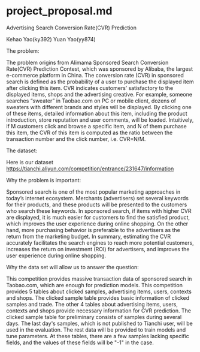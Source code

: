 # project_proposal.md
Advertising Search Conversion Rate(CVR) Prediction 


Kehao Yao(ky392) Yuan Yao(yy874)

The problem:

The problem origins from Alimama Sponsored Search Conversion Rate(CVR) Prediction Contest, which was sponsored by Alibaba, the largest e-commerce platform in China. 
The conversion rate (CVR) in sponsored search is defined as the probability of a user to purchase the displayed item after clicking this item. CVR indicates customers’ satisfactory to the displayed items, shops and the advertising creative. For example, someone searches “sweater” in Taobao.com on PC or mobile client, dozens of sweaters with different brands and styles will be displayed. By clicking one of these items, detailed information about this item, including the product introduction, store reputation and user comments, will be loaded. Intuitively, if M customers click and browse a specific item, and N of them purchase this item, the CVR of this item is computed as the ratio between the transaction number and the click number, i.e. CVR=N/M.

The dataset:

Here is our dataset 
https://tianchi.aliyun.com/competition/entrance/231647/information

Why the problem is important:

Sponsored search is one of the most popular marketing approaches in today’s internet ecosystem. Merchants (advertisers) set several keywords for their products, and these products will be presented to the customers who search these keywords. 
In sponsored search, if items with higher CVR are displayed, it is much easier for customers to find the satisfied product, which improves the user experience during online shopping. On the other hand, more purchasing behavior is preferable to the advertisers as the return from the marketing budget. In summary, estimating the CVR accurately facilitates the search engines to reach more potential customers, increases the return on investment (ROI) for advertisers, and improves the user experience during online shopping.

Why the data set will allow us to answer the question:

This competition provides massive transaction data of sponsored search in Taobao.com, which are enough for prediction models.
This competition provides 5 tables about clicked samples, advertising items, users, contexts and shops. The clicked sample table provides basic information of clicked samples and trade. The other 4 tables about advertising items, users, contexts and shops provide necessary information for CVR prediction.
The clicked sample table for preliminary consists of samples during several days.
The last day's samples, which is not published to Tianchi user, will be used in the evaluation. The rest data will be provided to train models and tune parameters.
At these tables, there are a few samples lacking specific fields, and the values of these fields will be "-1" in the case.

